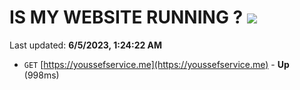 # IS MY WEBSITE RUNNING ? [![](https://img.shields.io/static/v1?label=Sponsor&message=%E2%9D%A4&logo=GitHub&color=%23fe8e86)](https://github.com/sponsors/<username>)

Last updated: **6/5/2023, 1:24:22 AM**

- `GET` [https://youssefservice.me](https://youssefservice.me) - **Up** (998ms)

